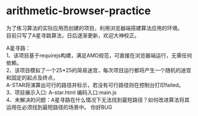 # arithmetic-browser-practice<br/>
为了练习算法的实际应用而创建的项目，利用浏览器端搭建算法应用的环境。<br/>
目前只写了A星寻路算法，日后逐渐更新，欢迎大神校正。<br/>

A星寻路：<br/>
1、该项目基于requirejs构建，满足AMD规范，可直接在浏览器端运行，无需任何依赖。<br/>
2、该项目模拟了一个25*25的简易迷宫，每次项目运行都将产生一个随机的迷宫和固定的起点及终点，<br/>
   A-STAR将演算出可行的路径并标示，若没有可行路径则在控制台打印failed。<br/>
3、项目展示入口: A-star.html  编码入口:main.js<br/>
4、未解决的问题：A星寻路在什么情况下无法找到最短路径？如何改进算法将其运用在必须找到最短路径的场景中。
你好BUG